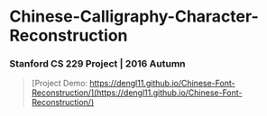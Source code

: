 # Chinese-Calligraphy-Character-Reconstruction
### Stanford CS 229 Project | 2016 Autumn

> [Project Demo: https://dengl11.github.io/Chinese-Font-Reconstruction/](https://dengl11.github.io/Chinese-Font-Reconstruction/)

